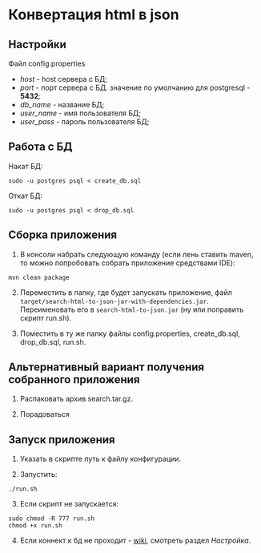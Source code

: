 Конвертация html в json
================

Настройки
---------

Файл config.properties

- *host* - host сервера с БД;
- *port* - порт сервера с БД. значение по умолчанию для postgresql - **5432**;
- *db_name* - название БД;
- *user_name* - имя пользователя БД;
- *user_pass* - пароль пользователя БД;

Работа с БД
-----------

Накат БД:

```
sudo -u postgres psql < create_db.sql
```

Откат БД:

```
sudo -u postgres psql < drop_db.sql
```

Сборка приложения
-----------------

1. В консоли набрать следующую команду (если лень ставить maven, то можно попробовать собрать приложение средствами IDE):

  ```
  mvn clean package
  ```
2. Переместить в папку, где будет запускать приложение, файл `target/search-html-to-json-jar-with-dependencies.jar`. Переименовать его в `search-html-to-json.jar` (ну или поправить скрипт run.sh).

3. Поместить в ту же папку файлы config.properties, create_db.sql, drop_db.sql, run.sh.

Альтернативный вариант получения собранного приложения
------------------------------------------------------

1. Распаковать архив search.tar.gz.

2. Порадоваться

Запуск приложения
-----------------

1. Указать в скрипте путь к файлу конфигурации.

2. Запустить:

  ```
  ./run.sh
  ```

3. Если скрипт не запускается:

  ```
  sudo chmod -R 777 run.sh
  chmod +x run.sh
  ```
4. Если коннект к бд не проходит - [wiki](http://help.ubuntu.ru/wiki/%D1%80%D1%83%D0%BA%D0%BE%D0%B2%D0%BE%D0%B4%D1%81%D1%82%D0%B2%D0%BE_%D0%BF%D0%BE_ubuntu_server/%D0%B1%D0%B0%D0%B7%D1%8B_%D0%B4%D0%B0%D0%BD%D0%BD%D1%8B%D1%85/postgresql), смотреть раздел *Настройка*.
